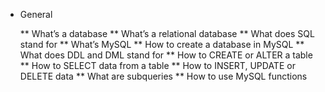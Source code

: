 * General

   **  What’s a database
   ** What’s a relational database
   ** What does SQL stand for
   ** What’s MySQL
   ** How to create a database in MySQL
   ** What does DDL and DML stand for
   ** How to CREATE or ALTER a table
   ** How to SELECT data from a table
   ** How to INSERT, UPDATE or DELETE data
   ** What are subqueries
   ** How to use MySQL functions
